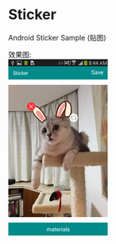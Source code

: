 # Sticker
Android Sticker Sample (贴图)

效果图:  
![img](https://github.com/ckj375/img-folder/blob/master/android-stickerview/stickerview.png)
